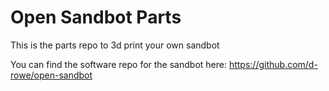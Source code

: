 # Open Sandbot Parts
This is the parts repo to 3d print your own sandbot

You can find the software repo for the sandbot here: https://github.com/d-rowe/open-sandbot
